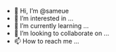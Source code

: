 - 👋 Hi, I’m @sameue
- 👀 I’m interested in ...
- 🌱 I’m currently learning ...
- 💞️ I’m looking to collaborate on ...
- 📫 How to reach me ...

<!---
sameue/sameue is a ✨ special ✨ repository because its `README.md` (this file) appears on your GitHub profile.
You can click the Preview link to take a look at your changes.
--->
